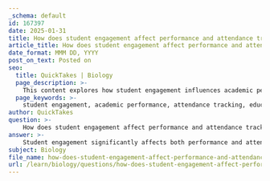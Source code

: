 ```yaml
---
_schema: default
id: 167397
date: 2025-01-31
title: How does student engagement affect performance and attendance tracking?
article_title: How does student engagement affect performance and attendance tracking?
date_format: MMM DD, YYYY
post_on_text: Posted on
seo:
  title: QuickTakes | Biology
  page_description: >-
    This content explores how student engagement influences academic performance and attendance tracking, highlighting the correlation between engaged students and improved educational outcomes while discussing strategies for enhancing engagement and tracking methods.
  page_keywords: >-
    student engagement, academic performance, attendance tracking, educational outcomes, engagement strategies, academic success, attendance patterns, learning environment, student satisfaction, intervention strategies
author: QuickTakes
question: >-
    How does student engagement affect performance and attendance tracking?
answer: >-
    Student engagement significantly affects both performance and attendance tracking in educational settings. Research consistently shows a positive correlation between student engagement and academic achievement. Engaged students are more likely to attend classes regularly, complete assignments on time, and demonstrate a deeper understanding of the material, which collectively enhances their academic performance.\n\n1. **Impact on Academic Performance**: Higher levels of student engagement are associated with improved academic outcomes. Studies indicate that engaged students tend to achieve better grades and exhibit higher levels of satisfaction with their educational experience. For instance, a meta-analysis revealed a moderately strong positive correlation between overall student engagement and various measures of academic success, including exam grades and course completion rates.\n\n2. **Attendance Tracking**: Regular attendance is closely linked to student engagement. Engaged students are more likely to attend classes consistently, which in turn fosters a habit of lifelong learning and instills essential skills such as responsibility and time management. Effective attendance tracking can help identify patterns of disengagement, allowing educators to intervene early and provide necessary support.\n\n3. **Strategies for Improvement**: Implementing strategies to boost student engagement can lead to improved attendance and academic performance. This includes offering support and encouragement, utilizing incentives for attendance, and involving parents in the educational process. Schools that focus on both attendance and engagement can create a more conducive learning environment, ultimately enhancing student success rates.\n\n4. **Challenges and Considerations**: While traditional attendance tracking methods are prevalent, there is a growing recognition of the importance of measuring engagement beyond mere presence in the classroom. Factors such as mental presence and active participation are crucial for understanding the full scope of student engagement. The COVID-19 pandemic has further complicated these concepts, prompting a reevaluation of how attendance, participation, and engagement are defined and measured.\n\nIn summary, fostering student engagement is essential for improving both attendance and academic performance. By focusing on engagement strategies and effective tracking methods, educational institutions can enhance the overall learning experience and support student success.
subject: Biology
file_name: how-does-student-engagement-affect-performance-and-attendance-tracking.md
url: /learn/biology/questions/how-does-student-engagement-affect-performance-and-attendance-tracking
---
```


&nbsp;